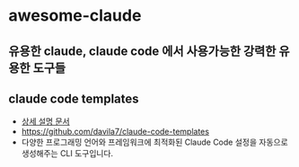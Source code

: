 # awesome-claude
유용한 claude, claude code 에서 사용가능한 강력한 유용한 도구들
---
## claude code templates
- [상세 설명 문서](claude_code_templates.md)
- https://github.com/davila7/claude-code-templates
- 다양한 프로그래밍 언어와 프레임워크에 최적화된 Claude Code 설정을 자동으로 생성해주는 CLI 도구입니다.

